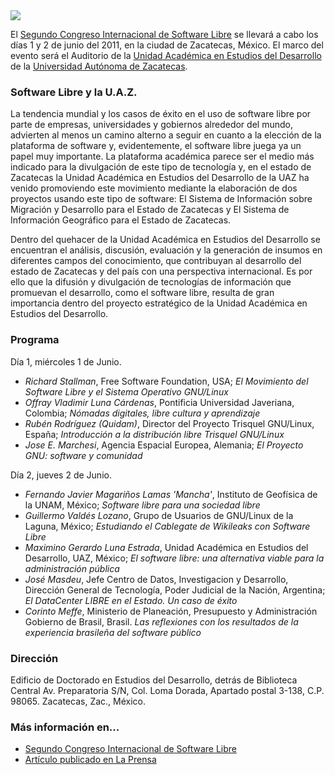 
<img class="img-responsive" src="congreso-iberoamericano-foss-2011/floss2.png">

El [Segundo Congreso Internacional de Software Libre](http://www.estudiosdeldesarrollo.net/floss2) se llevará a cabo los días 1 y 2 de junio del 2011, en la ciudad de Zacatecas, México. El marco del evento será el Auditorio de la [Unidad Académica en Estudios del Desarrollo](http://www.estudiosdeldesarrollo.net/) de la [Universidad Autónoma de Zacatecas](http://www.uaz.edu.mx/).

### Software Libre y la U.A.Z.

La tendencia mundial y los casos de éxito en el uso de software libre por parte de empresas, universidades y gobiernos alrededor del mundo, advierten al menos un camino alterno a seguir en cuanto a la elección de la plataforma de software y, evidentemente, el software libre juega ya un papel muy importante. La plataforma académica parece ser el medio más indicado para la divulgación de este tipo de tecnología y, en el estado de Zacatecas la Unidad Académica en Estudios del Desarrollo de la UAZ ha venido promoviendo este movimiento mediante la elaboración de dos proyectos usando este tipo de software: El Sistema de Información sobre Migración y Desarrollo para el Estado de Zacatecas y El Sistema de Información Geográfico para el Estado de Zacatecas.

Dentro del quehacer de la Unidad Académica en Estudios del Desarrollo se encuentran el análisis, discusión, evaluación y la generación de insumos en diferentes campos del conocimiento, que contribuyan al desarrollo del estado de Zacatecas y del país con una perspectiva internacional. Es por ello que la difusión y divulgación de tecnologías de información que promuevan el desarrollo, como el software libre, resulta de gran importancia dentro del proyecto estratégico de la Unidad Académica en Estudios del Desarrollo.

### Programa

Día 1, miércoles 1 de Junio.

* *Richard Stallman*, Free Software Foundation, USA; _El Movimiento del Software Libre y el Sistema Operativo GNU/Linux_
* *Offray Vladimir Luna Cárdenas*, Pontificia Universidad Javeriana, Colombia; _Nómadas digitales, libre cultura y aprendizaje_
* *Rubén Rodríguez (Quidam)*, Director del Proyecto Trisquel GNU/Linux, España; _Introducción a la distribución libre Trisquel GNU/Linux_
* *Jose E. Marchesi*, Agencia Espacial Europea, Alemania; _El Proyecto GNU: software y comunidad_

Día 2, jueves 2 de Junio.

* *Fernando Javier Magariños Lamas 'Mancha'*, Instituto de Geofísica de la UNAM, México; _Software libre para una sociedad libre_
* *Guillermo Valdés Lozano*, Grupo de Usuarios de GNU/Linux de la Laguna, México; _Estudiando el Cablegate de Wikileaks con Software Libre_
* *Maximino Gerardo Luna Estrada*, Unidad Académica en Estudios del Desarrollo, UAZ, México; _El software libre: una alternativa viable para la administración pública_
* *José Masdeu*, Jefe Centro de Datos, Investigacion y Desarrollo, Dirección General de Tecnología, Poder Judicial de la Nación, Argentina; _El DataCenter LIBRE en el Estado. Un caso de éxito_
* *Corinto Meffe*, Ministerio de Planeación, Presupuesto y Administración Gobierno de Brasil, Brasil. _Las reflexiones con los resultados de la experiencia brasileña del software público_

### Dirección

Edificio de Doctorado en Estudios del Desarrollo, detrás de Biblioteca Central
Av. Preparatoria S/N, Col. Loma Dorada,
Apartado postal 3-138, C.P. 98065.
Zacatecas, Zac., México.

### Más información en...

* [Segundo Congreso Internacional de Software Libre](http://www.estudiosdeldesarrollo.net/floss2)
* [Artículo publicado en La Prensa](http://www.oem.com.mx/laprensa/notas/n2078640.htm)
